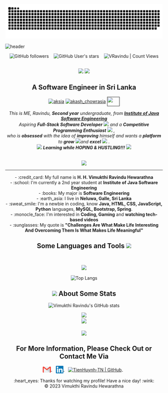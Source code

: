 <picture>
  <source
    media="(prefers-color-scheme: dark)"
    srcset="https://raw.githubusercontent.com/platane/snk/output/github-contribution-grid-snake-dark.svg"
  />
  <source
    media="(prefers-color-scheme: light)"
    srcset="https://raw.githubusercontent.com/platane/snk/output/github-contribution-grid-snake.svg"
  />
  <img
    alt="github contribution grid snake animation"
    src="https://raw.githubusercontent.com/platane/snk/output/github-contribution-grid-snake.svg"
  />
</picture>

![header](https://user-images.githubusercontent.com/59575502/127335491-fdba1874-e943-4d3c-ab8c-678ffe22f8b8.png)
<div align="center">

<img alt="GitHub followers" src="https://img.shields.io/github/followers/VRavindu?style=social"> &nbsp;&nbsp; <img alt="GitHub User's stars" src="https://img.shields.io/github/stars/VRavindu?style=social"> &nbsp;&nbsp; <img alt="VRavindu | Count Views" src="https://enemo786q3svfle.m.pipedream.net" />
</div>
<div align="center">
<br>
    <img src="https://readme-typing-svg.herokuapp.com?font=Jacques+Francois+Shadow&pause=1000&color=39FF14&size=50&center=true&vCenter=true&height=60&width=618&lines=+Hello!!+;I'm+Vimukthi+Ravindu+;Welcome+to+My+Profile!"

</div>

<img src="https://user-images.githubusercontent.com/74038190/212284100-561aa473-3905-4a80-b561-0d28506553ee.gif"/>


<h2 align="center">A Software Engineer in Sri Lanka</h2>
<p align="center">
<a href="https://www.linkedin.com/in/vimukthi-ravindu/" target="blank"><img align="center" src="https://github.com/gauravghongde/social-icons/blob/master/SVG/Color/LinkedIN.svg" alt="aksia" height="30" width="40" /></a>
<a href="https://www.whatsapp.com/" target="blank"><img align="center" src="https://github.com/gauravghongde/social-icons/blob/master/SVG/Color/WhatsApp.svg" alt="akash_chowrasia" height="30" width="40" /></a>
 <a href = ""><img align="center" src="https://github.com/gauravghongde/social-icons/blob/master/SVG/Color/Gmail.svg" height="30" width="40"  alt=""/></a>
</p>


<p align="center">
  <em>
    This is ME, Ravindu, <b>Second year</b> undergraduate, from <a href="https://www.ijse.lk/"> <b>Institute of Java Software Engineering</b></a> <br>
    Aspiring <b>Full-Stack Software Developer</b> <img src="https://github.com/TheDudeThatCode/TheDudeThatCode/blob/master/Assets/Developer.gif" width="30px"> and a <b>Competitive Programming Enthusiast</b>&nbsp;<img src="https://github.com/TheDudeThatCode/TheDudeThatCode/blob/master/Assets/Designer.gif" width="36px">&nbsp,<br>who is <b>obsessed</b>
    with the idea of <b>improving</b> himself and wants a <b>platform</b> to 
    <b>grow</b> <img src="https://github.com/TheDudeThatCode/TheDudeThatCode/blob/master/Assets/Rocket.gif" width="18px">and 
    <b>excel</b> <img src="https://github.com/TheDudeThatCode/TheDudeThatCode/blob/master/Assets/Medal.gif" width="20px">&nbsp.
  </em> 
  <br>
  <img src="https://media.giphy.com/media/VgCDAzcKvsR6OM0uWg/giphy.gif" width="50" /> <b><i>Learning while HOPING & HUSTLING!!!</i></b> <img src="https://media.giphy.com/media/7j2hfyeVcDtf2/giphy.gif" width="50" />
</p>
<br>
<img src="https://github.com/TheDudeThatCode/TheDudeThatCode/blob/master/Assets/Developer.gif" width="400" align="center"/>
<br>
<hr>
- :credit_card: My full name is <b>H. H. Vimukthi Ravindu Hewarathna</b> <br>
- :school: I'm currently a 2nd year student at <b>Institute of Java Software Engineering</b> <br>
- :books: My major is <b>Software Engineering</b> <br>
- :earth_asia: I live in <b>Neluwa, Galle, Sri Lanka</b> <br>
- :sweat_smile: I'm a newbie in coding, know <b>Java, HTML, CSS, JavaScript, Python</b> languages, <b>MySQL, Bootstrap, Spring</b>. <br>
- :monocle_face: I'm interested in <b>Coding, Gaming</b> and <b>watching tech-based videos</b> <br>
- :sunglasses: My quote is <b>"Challenges Are What Make Life Interesting And Overcoming Them Is What Makes Life Meaningful"</b>


## Some Languages and Tools <img src="https://media2.giphy.com/media/QssGEmpkyEOhBCb7e1/giphy.gif?cid=ecf05e47a0n3gi1bfqntqmob8g9aid1oyj2wr3ds3mg700bl&rid=giphy.gif" width="50px"> 
<br>

<p align="center">
  <a href="https://skillicons.dev">
    <img src="https://skillicons.dev/icons?i=ae,figma,ai,ps,pr,java,html,css,js,py,mysql,bootstrap,jquery,spring,gradle,idea,vscode,git,firebase,postman,arduino,nodejs,regex,mint,github&perline=5" />
  </a>
</p>

![Top Langs](https://github-readme-stats.vercel.app/api/top-langs/?username=vravindu&layout=compact)

## <img src="https://media0.giphy.com/media/cNZqrH5IzOG0xrlWks/giphy.gif?cid=ecf05e47map255q427en9uprqc1sb0unjq5k4fnqg5pmhhs4&rid=giphy.gif&ct=s" width="50px"> About Some Stats
<div align="center">
  
![Vimukthi Ravindu's GitHub stats](https://github-readme-stats.vercel.app/api?username=vravindu&show_icons=true&theme=transparent)


</div>
<div align="center">
  <img src="http://github-readme-streak-stats.herokuapp.com?user=vravindu&theme=algolia&background=0d1117&hide_border=true" />
  <br>
  <img src="https://user-images.githubusercontent.com/74038190/212284115-f47cd8ff-2ffb-4b04-b5bf-4d1c14c0247f.gif"/>
</div>

<br>
<div align="center">
<img src='https://raw.githubusercontent.com/ShahriarShafin/ShahriarShafin/main/Assets/handshake.gif' width="80px" align="center"> 
<br>

## For More Information, Please Check Out or Contact Me Via
</div>


<p align="center">
  <a href="mailto: vimukthiravindu01@gmail.com" >
    <img align="center" alt="TienHuynh-TN | Gmail" width="26px" src="https://github.com/SatYu26/SatYu26/blob/master/Assets/Gmail.svg" />
  </a> &nbsp;&nbsp;
  
  <a href="https://www.linkedin.com/in/vimukthi-ravindu" target="_blank">
    <img align="center" alt="TienHuynh-TN | Linkedin" width="24px" src="https://github.com/SatYu26/SatYu26/blob/master/Assets/Linkedin.svg" />
  </a> &nbsp;&nbsp;

  <a href="https://github.com/VRavindu" target="_blank">
    <img align="center" alt="TienHuynh-TN | GitHub" width="26px" src="https://upload.wikimedia.org/wikipedia/commons/thumb/a/ae/Github-desktop-logo-symbol.svg/1024px-Github-desktop-logo-symbol.svg.png" />
  </a> &nbsp;&nbsp;
  
<p> 

<div align="center">
  :heart_eyes: Thanks for watching my profile! Have a nice day! :wink: <br/>
  &copy; 2023 Vimukthi Ravindu Hewarathna
</div>
